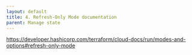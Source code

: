 ```yaml
---
layout: default
title: 4. Refresh-Only Mode documentation
parent: Manage state
---
```


https://developer.hashicorp.com/terraform/cloud-docs/run/modes-and-options#refresh-only-mode